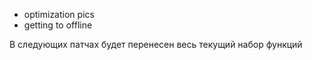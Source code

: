+ optimization pics
+ getting to offline

В следующих патчах будет перенесен весь текущий набор функций 

